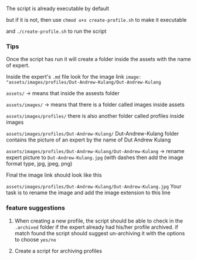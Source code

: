 The script is already executable by default

but if it is not, then use `chmod u+x create-profile.sh` to make it executable


and `./create-profile.sh` to run the script

### Tips

Once the script has run it will create a folder inside the assets with the name of expert.

Inside the expert's `.md` file look for the image link `image: "assets/images/profiles/Dut-Andrew-Kulang/Dut-Andrew-Kulang`

`assets/` -> means that inside the assests folder

`assets/images/` -> means that there is a folder called images inside assets

`assets/images/profiles/` there is also another folder called profiles inside images

`assets/images/profiles/Dut-Andrew-Kulang/` Dut-Andrew-Kulang folder contains the picture of an expert by the name of Dut Andrew Kulang

`assets/images/profiles/Dut-Andrew-Kulang/Dut-Andrew-Kulang` -> rename expert picture to `Dut-Andrew-Kulang.jpg` (with dashes then add the image format type, jpg, jpeg, png)

Final the image link should look like this

`assets/images/profiles/Dut-Andrew-Kulang/Dut-Andrew-Kulang.jpg` Your task is to rename the image and add the image extension to this line


### feature suggestions

1. When creating a new profile, the script should be able to check in the `.archived` folder if the expert already had his/her profile archived. if match found the script should suggest un-archiving it with the options to choose `yes/no`

2. Create a script for archiving profiles